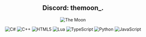 
<div align="center">

<h2>Discord: themoon_.</h2>
</div>

<div align="center">

![The Moon](https://github-readme-stats.vercel.app/api?username=TheMoonSir&show_icons=true&theme=dark#gh-dark-mode-only)
</div>

<div align="center"> 

![C#](https://img.shields.io/badge/c%23-%23239120.svg?style=for-the-badge&logo=c-sharp&logoColor=white)
![C++](https://img.shields.io/badge/c++-%2300599C.svg?style=for-the-badge&logo=c%2B%2B&logoColor=white)
![HTML5](https://img.shields.io/badge/html5-%23E34F26.svg?style=for-the-badge&logo=html5&logoColor=white)
![Lua](https://img.shields.io/badge/lua-%232C2D72.svg?style=for-the-badge&logo=lua&logoColor=white)
![TypeScript](https://img.shields.io/badge/typescript-3670A0?style=for-the-badge&logo=typescript&logoColor=000000)
![Python](https://img.shields.io/badge/python-3670A0?style=for-the-badge&logo=python&logoColor=ffdd54)
![JavaScript](https://img.shields.io/badge/javascript-ffd700?style=for-the-badge&logo=javascript&logoColor=000000)
</div>
